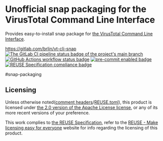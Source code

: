 # Unofficial snap packaging for the VirusTotal Command Line Interface

Provides easy-to-install snap package for [the VirusTotal Command Line Interface](https://virustotal.github.io/vt-cli/).

<https://gitlab.com/brlin/vt-cli-snap>  
[![The GitLab CI pipeline status badge of the project's `main` branch](https://gitlab.com/brlin/vt-cli-snap/badges/main/pipeline.svg?ignore_skipped=true "Click here to check out the comprehensive status of the GitLab CI pipelines")](https://gitlab.com/brlin/vt-cli-snap/-/pipelines) [![GitHub Actions workflow status badge](https://github.com/brlin-tw/vt-cli-snap/actions/workflows/check-potential-problems.yml/badge.svg "GitHub Actions workflow status")](https://github.com/brlin-tw/vt-cli-snap/actions/workflows/check-potential-problems.yml) [![pre-commit enabled badge](https://img.shields.io/badge/pre--commit-enabled-brightgreen?logo=pre-commit&logoColor=white "This project uses pre-commit to check potential problems")](https://pre-commit.com/) [![REUSE Specification compliance badge](https://api.reuse.software/badge/gitlab.com/brlin/vt-cli-snap "This project complies to the REUSE specification to decrease software licensing costs")](https://api.reuse.software/info/gitlab.com/brlin/vt-cli-snap)

\#snap-packaging

## Licensing

Unless otherwise noted([comment headers](https://reuse.software/spec-3.3/#comment-headers)/[REUSE.toml](https://reuse.software/spec-3.3/#reusetoml)), this product is licensed under [the 2.0 version of the Apache License license](https://www.apache.org/licenses/LICENSE-2.0), or any of its more recent versions of your preference.

This work complies to [the REUSE Specification](https://reuse.software/spec/), refer to the [REUSE - Make licensing easy for everyone](https://reuse.software/) website for info regarding the licensing of this product.
